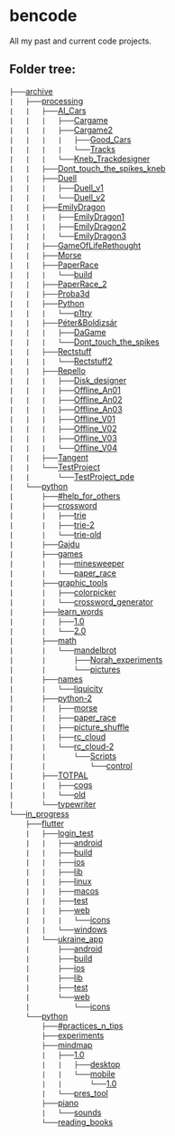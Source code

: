 # bencode
All my past and current code projects.

## Folder tree:
`├───`[archive](https://github.com/benwiki/bencode/tree/main//archive)  
`|   ├───`[processing](https://github.com/benwiki/bencode/tree/main//archive/processing)  
`|   |   ├───`[AI_Cars](https://github.com/benwiki/bencode/tree/main//archive/processing/AI_Cars)  
`|   |   |   ├───`[Cargame](https://github.com/benwiki/bencode/tree/main//archive/processing/AI_Cars/Cargame)  
`|   |   |   ├───`[Cargame2](https://github.com/benwiki/bencode/tree/main//archive/processing/AI_Cars/Cargame2)  
`|   |   |   |   ├───`[Good_Cars](https://github.com/benwiki/bencode/tree/main//archive/processing/AI_Cars/Cargame2/Good_Cars)  
`|   |   |   |   └───`[Tracks](https://github.com/benwiki/bencode/tree/main//archive/processing/AI_Cars/Cargame2/Tracks)  
`|   |   |   └───`[Kneb_Trackdesigner](https://github.com/benwiki/bencode/tree/main//archive/processing/AI_Cars/Kneb_Trackdesigner)  
`|   |   ├───`[Dont_touch_the_spikes_kneb](https://github.com/benwiki/bencode/tree/main//archive/processing/Dont_touch_the_spikes_kneb)  
`|   |   ├───`[Duell](https://github.com/benwiki/bencode/tree/main//archive/processing/Duell)  
`|   |   |   ├───`[Duell_v1](https://github.com/benwiki/bencode/tree/main//archive/processing/Duell/Duell_v1)  
`|   |   |   └───`[Duell_v2](https://github.com/benwiki/bencode/tree/main//archive/processing/Duell/Duell_v2)  
`|   |   ├───`[EmilyDragon](https://github.com/benwiki/bencode/tree/main//archive/processing/EmilyDragon)  
`|   |   |   ├───`[EmilyDragon1](https://github.com/benwiki/bencode/tree/main//archive/processing/EmilyDragon/EmilyDragon1)  
`|   |   |   ├───`[EmilyDragon2](https://github.com/benwiki/bencode/tree/main//archive/processing/EmilyDragon/EmilyDragon2)  
`|   |   |   └───`[EmilyDragon3](https://github.com/benwiki/bencode/tree/main//archive/processing/EmilyDragon/EmilyDragon3)  
`|   |   ├───`[GameOfLifeRethought](https://github.com/benwiki/bencode/tree/main//archive/processing/GameOfLifeRethought)  
`|   |   ├───`[Morse](https://github.com/benwiki/bencode/tree/main//archive/processing/Morse)  
`|   |   ├───`[PaperRace](https://github.com/benwiki/bencode/tree/main//archive/processing/PaperRace)  
`|   |   |   └───`[build](https://github.com/benwiki/bencode/tree/main//archive/processing/PaperRace/build)  
`|   |   ├───`[PaperRace_2](https://github.com/benwiki/bencode/tree/main//archive/processing/PaperRace_2)  
`|   |   ├───`[Proba3d](https://github.com/benwiki/bencode/tree/main//archive/processing/Proba3d)  
`|   |   ├───`[Python](https://github.com/benwiki/bencode/tree/main//archive/processing/Python)  
`|   |   |   └───`[p1try](https://github.com/benwiki/bencode/tree/main//archive/processing/Python/p1try)  
`|   |   ├───`[Péter&Boldizsár](https://github.com/benwiki/bencode/tree/main//archive/processing/Péter&Boldizsár)  
`|   |   |   ├───`[DaGame](https://github.com/benwiki/bencode/tree/main//archive/processing/Péter&Boldizsár/DaGame)  
`|   |   |   └───`[Dont_touch_the_spikes](https://github.com/benwiki/bencode/tree/main//archive/processing/Péter&Boldizsár/Dont_touch_the_spikes)  
`|   |   ├───`[Rectstuff](https://github.com/benwiki/bencode/tree/main//archive/processing/Rectstuff)  
`|   |   |   └───`[Rectstuff2](https://github.com/benwiki/bencode/tree/main//archive/processing/Rectstuff/Rectstuff2)  
`|   |   ├───`[Repello](https://github.com/benwiki/bencode/tree/main//archive/processing/Repello)  
`|   |   |   ├───`[Disk_designer](https://github.com/benwiki/bencode/tree/main//archive/processing/Repello/Disk_designer)  
`|   |   |   ├───`[Offline_An01](https://github.com/benwiki/bencode/tree/main//archive/processing/Repello/Offline_An01)  
`|   |   |   ├───`[Offline_An02](https://github.com/benwiki/bencode/tree/main//archive/processing/Repello/Offline_An02)  
`|   |   |   ├───`[Offline_An03](https://github.com/benwiki/bencode/tree/main//archive/processing/Repello/Offline_An03)  
`|   |   |   ├───`[Offline_V01](https://github.com/benwiki/bencode/tree/main//archive/processing/Repello/Offline_V01)  
`|   |   |   ├───`[Offline_V02](https://github.com/benwiki/bencode/tree/main//archive/processing/Repello/Offline_V02)  
`|   |   |   ├───`[Offline_V03](https://github.com/benwiki/bencode/tree/main//archive/processing/Repello/Offline_V03)  
`|   |   |   └───`[Offline_V04](https://github.com/benwiki/bencode/tree/main//archive/processing/Repello/Offline_V04)  
`|   |   ├───`[Tangent](https://github.com/benwiki/bencode/tree/main//archive/processing/Tangent)  
`|   |   └───`[TestProject](https://github.com/benwiki/bencode/tree/main//archive/processing/TestProject)  
`|   |       └───`[TestProject_pde](https://github.com/benwiki/bencode/tree/main//archive/processing/TestProject/TestProject_pde)  
`|   └───`[python](https://github.com/benwiki/bencode/tree/main//archive/python)  
`|       ├───`[#help_for_others](https://github.com/benwiki/bencode/tree/main//archive/python/#help_for_others)  
`|       ├───`[crossword](https://github.com/benwiki/bencode/tree/main//archive/python/crossword)  
`|       |   ├───`[trie](https://github.com/benwiki/bencode/tree/main//archive/python/crossword/trie)  
`|       |   ├───`[trie-2](https://github.com/benwiki/bencode/tree/main//archive/python/crossword/trie-2)  
`|       |   └───`[trie-old](https://github.com/benwiki/bencode/tree/main//archive/python/crossword/trie-old)  
`|       ├───`[Gajdu](https://github.com/benwiki/bencode/tree/main//archive/python/Gajdu)  
`|       ├───`[games](https://github.com/benwiki/bencode/tree/main//archive/python/games)  
`|       |   ├───`[minesweeper](https://github.com/benwiki/bencode/tree/main//archive/python/games/minesweeper)  
`|       |   └───`[paper_race](https://github.com/benwiki/bencode/tree/main//archive/python/games/paper_race)  
`|       ├───`[graphic_tools](https://github.com/benwiki/bencode/tree/main//archive/python/graphic_tools)  
`|       |   ├───`[colorpicker](https://github.com/benwiki/bencode/tree/main//archive/python/graphic_tools/colorpicker)  
`|       |   └───`[crossword_generator](https://github.com/benwiki/bencode/tree/main//archive/python/graphic_tools/crossword_generator)  
`|       ├───`[learn_words](https://github.com/benwiki/bencode/tree/main//archive/python/learn_words)  
`|       |   ├───`[1.0](https://github.com/benwiki/bencode/tree/main//archive/python/learn_words/1.0)  
`|       |   └───`[2.0](https://github.com/benwiki/bencode/tree/main//archive/python/learn_words/2.0)  
`|       ├───`[math](https://github.com/benwiki/bencode/tree/main//archive/python/math)  
`|       |   └───`[mandelbrot](https://github.com/benwiki/bencode/tree/main//archive/python/math/mandelbrot)  
`|       |       ├───`[Norah_experiments](https://github.com/benwiki/bencode/tree/main//archive/python/math/mandelbrot/Norah_experiments)  
`|       |       └───`[pictures](https://github.com/benwiki/bencode/tree/main//archive/python/math/mandelbrot/pictures)  
`|       ├───`[names](https://github.com/benwiki/bencode/tree/main//archive/python/names)  
`|       |   └───`[liquicity](https://github.com/benwiki/bencode/tree/main//archive/python/names/liquicity)  
`|       ├───`[python-2](https://github.com/benwiki/bencode/tree/main//archive/python/python-2)  
`|       |   ├───`[morse](https://github.com/benwiki/bencode/tree/main//archive/python/python-2/morse)  
`|       |   ├───`[paper_race](https://github.com/benwiki/bencode/tree/main//archive/python/python-2/paper_race)  
`|       |   ├───`[picture_shuffle](https://github.com/benwiki/bencode/tree/main//archive/python/python-2/picture_shuffle)  
`|       |   ├───`[rc_cloud](https://github.com/benwiki/bencode/tree/main//archive/python/python-2/rc_cloud)  
`|       |   └───`[rc_cloud-2](https://github.com/benwiki/bencode/tree/main//archive/python/python-2/rc_cloud-2)  
`|       |       └───`[Scripts](https://github.com/benwiki/bencode/tree/main//archive/python/python-2/rc_cloud-2/Scripts)  
`|       |           └───`[control](https://github.com/benwiki/bencode/tree/main//archive/python/python-2/rc_cloud-2/Scripts/control)  
`|       ├───`[TOTPAL](https://github.com/benwiki/bencode/tree/main//archive/python/TOTPAL)  
`|       |   ├───`[cogs](https://github.com/benwiki/bencode/tree/main//archive/python/TOTPAL/cogs)  
`|       |   └───`[old](https://github.com/benwiki/bencode/tree/main//archive/python/TOTPAL/old)  
`|       └───`[typewriter](https://github.com/benwiki/bencode/tree/main//archive/python/typewriter)  
`└───`[in_progress](https://github.com/benwiki/bencode/tree/main//in_progress)  
`    ├───`[flutter](https://github.com/benwiki/bencode/tree/main//in_progress/flutter)  
`    |   ├───`[login_test](https://github.com/benwiki/bencode/tree/main//in_progress/flutter/login_test)  
`    |   |   ├───`[android](https://github.com/benwiki/bencode/tree/main//in_progress/flutter/login_test/android)  
`    |   |   ├───`[build](https://github.com/benwiki/bencode/tree/main//in_progress/flutter/login_test/build)  
`    |   |   ├───`[ios](https://github.com/benwiki/bencode/tree/main//in_progress/flutter/login_test/ios)  
`    |   |   ├───`[lib](https://github.com/benwiki/bencode/tree/main//in_progress/flutter/login_test/lib)  
`    |   |   ├───`[linux](https://github.com/benwiki/bencode/tree/main//in_progress/flutter/login_test/linux)  
`    |   |   ├───`[macos](https://github.com/benwiki/bencode/tree/main//in_progress/flutter/login_test/macos)  
`    |   |   ├───`[test](https://github.com/benwiki/bencode/tree/main//in_progress/flutter/login_test/test)  
`    |   |   ├───`[web](https://github.com/benwiki/bencode/tree/main//in_progress/flutter/login_test/web)  
`    |   |   |   └───`[icons](https://github.com/benwiki/bencode/tree/main//in_progress/flutter/login_test/web/icons)  
`    |   |   └───`[windows](https://github.com/benwiki/bencode/tree/main//in_progress/flutter/login_test/windows)  
`    |   └───`[ukraine_app](https://github.com/benwiki/bencode/tree/main//in_progress/flutter/ukraine_app)  
`    |       ├───`[android](https://github.com/benwiki/bencode/tree/main//in_progress/flutter/ukraine_app/android)  
`    |       ├───`[build](https://github.com/benwiki/bencode/tree/main//in_progress/flutter/ukraine_app/build)  
`    |       ├───`[ios](https://github.com/benwiki/bencode/tree/main//in_progress/flutter/ukraine_app/ios)  
`    |       ├───`[lib](https://github.com/benwiki/bencode/tree/main//in_progress/flutter/ukraine_app/lib)  
`    |       ├───`[test](https://github.com/benwiki/bencode/tree/main//in_progress/flutter/ukraine_app/test)  
`    |       └───`[web](https://github.com/benwiki/bencode/tree/main//in_progress/flutter/ukraine_app/web)  
`    |           └───`[icons](https://github.com/benwiki/bencode/tree/main//in_progress/flutter/ukraine_app/web/icons)  
`    └───`[python](https://github.com/benwiki/bencode/tree/main//in_progress/python)  
`        ├───`[#practices_n_tips](https://github.com/benwiki/bencode/tree/main//in_progress/python/#practices_n_tips)  
`        ├───`[experiments](https://github.com/benwiki/bencode/tree/main//in_progress/python/experiments)  
`        ├───`[mindmap](https://github.com/benwiki/bencode/tree/main//in_progress/python/mindmap)  
`        |   ├───`[1.0](https://github.com/benwiki/bencode/tree/main//in_progress/python/mindmap/1.0)  
`        |   |   ├───`[desktop](https://github.com/benwiki/bencode/tree/main//in_progress/python/mindmap/1.0/desktop)  
`        |   |   └───`[mobile](https://github.com/benwiki/bencode/tree/main//in_progress/python/mindmap/1.0/mobile)  
`        |   |       └───`[1.0](https://github.com/benwiki/bencode/tree/main//in_progress/python/mindmap/1.0/mobile/1.0)  
`        |   └───`[pres_tool](https://github.com/benwiki/bencode/tree/main//in_progress/python/mindmap/pres_tool)  
`        ├───`[piano](https://github.com/benwiki/bencode/tree/main//in_progress/python/piano)  
`        |   └───`[sounds](https://github.com/benwiki/bencode/tree/main//in_progress/python/piano/sounds)  
`        └───`[reading_books](https://github.com/benwiki/bencode/tree/main//in_progress/python/reading_books)  
